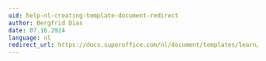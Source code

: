 ```yaml
---
uid: help-nl-creating-template-document-redirect
author: Bergfrid Dias
date: 07.16.2024
language: nl
redirect_url: https://docs.superoffice.com/nl/document/templates/learn/create.html
---
```

